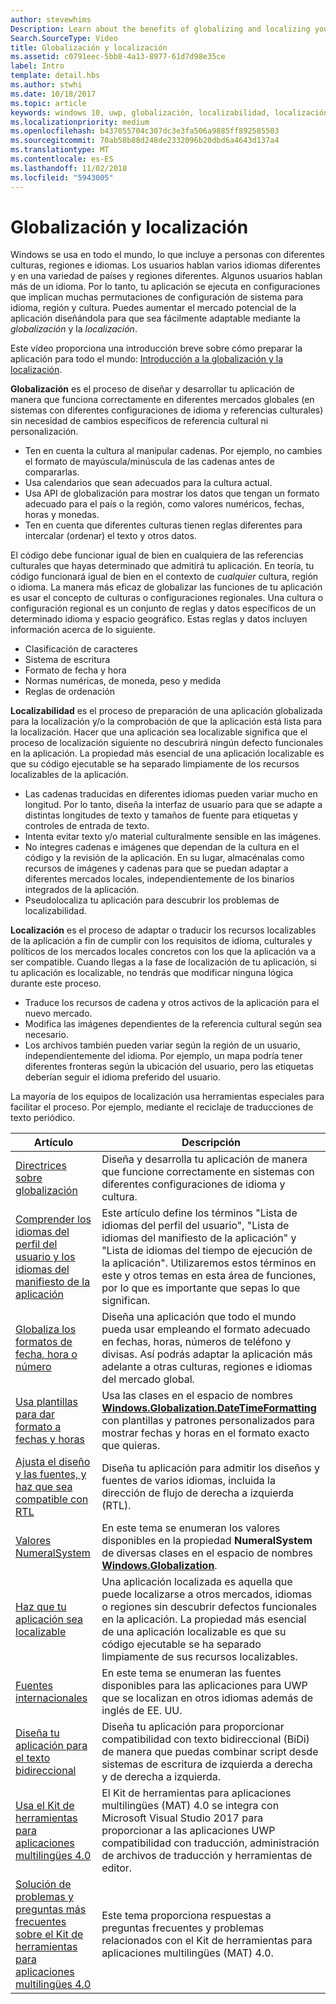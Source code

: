 ```yaml
---
author: stevewhims
Description: Learn about the benefits of globalizing and localizing your app, and exactly what these terms mean.
Search.SourceType: Video
title: Globalización y localización
ms.assetid: c0791eec-5bb8-4a13-8977-61d7d98e35ce
label: Intro
template: detail.hbs
ms.author: stwhi
ms.date: 10/18/2017
ms.topic: article
keywords: windows 10, uwp, globalización, localizabilidad, localización
ms.localizationpriority: medium
ms.openlocfilehash: b437055704c307dc3e3fa506a9885ff892585503
ms.sourcegitcommit: 70ab58b88d248de2332096b20dbd6a4643d137a4
ms.translationtype: MT
ms.contentlocale: es-ES
ms.lasthandoff: 11/02/2018
ms.locfileid: "5943005"
---
```

# <a name="globalization-and-localization"></a>Globalización y localización

Windows se usa en todo el mundo, lo que incluye a personas con diferentes culturas, regiones e idiomas. Los usuarios hablan varios idiomas diferentes y en una variedad de países y regiones diferentes. Algunos usuarios hablan más de un idioma. Por lo tanto, tu aplicación se ejecuta en configuraciones que implican muchas permutaciones de configuración de sistema para idioma, región y cultura. Puedes aumentar el mercado potencial de la aplicación diseñándola para que sea fácilmente adaptable mediante la *globalización* y la *localización*.

Este vídeo proporciona una introducción breve sobre cómo preparar la aplicación para todo el mundo: [Introducción a la globalización y la localización](https://channel9.msdn.com/Blogs/One-Dev-Minute/Introduction-to-globalization-and-localization).

**Globalización** es el proceso de diseñar y desarrollar tu aplicación de manera que funciona correctamente en diferentes mercados globales (en sistemas con diferentes configuraciones de idioma y referencias culturales) sin necesidad de cambios específicos de referencia cultural ni personalización.

- Ten en cuenta la cultura al manipular cadenas. Por ejemplo, no cambies el formato de mayúscula/minúscula de las cadenas antes de compararlas.
- Usa calendarios que sean adecuados para la cultura actual.
- Usa API de globalización para mostrar los datos que tengan un formato adecuado para el país o la región, como valores numéricos, fechas, horas y monedas.
- Ten en cuenta que diferentes culturas tienen reglas diferentes para intercalar (ordenar) el texto y otros datos.

El código debe funcionar igual de bien en cualquiera de las referencias culturales que hayas determinado que admitirá tu aplicación. En teoría, tu código funcionará igual de bien en el contexto de *cualquier* cultura, región o idioma. La manera más eficaz de globalizar las funciones de tu aplicación es usar el concepto de culturas o configuraciones regionales. Una cultura o configuración regional es un conjunto de reglas y datos específicos de un determinado idioma y espacio geográfico. Estas reglas y datos incluyen información acerca de lo siguiente.

- Clasificación de caracteres
- Sistema de escritura
- Formato de fecha y hora
- Normas numéricas, de moneda, peso y medida
- Reglas de ordenación

**Localizabilidad** es el proceso de preparación de una aplicación globalizada para la localización y/o la comprobación de que la aplicación está lista para la localización. Hacer que una aplicación sea localizable significa que el proceso de localización siguiente no descubrirá ningún defecto funcionales en la aplicación. La propiedad más esencial de una aplicación localizable es que su código ejecutable se ha separado limpiamente de los recursos localizables de la aplicación.

- Las cadenas traducidas en diferentes idiomas pueden variar mucho en longitud. Por lo tanto, diseña la interfaz de usuario para que se adapte a distintas longitudes de texto y tamaños de fuente para etiquetas y controles de entrada de texto.
- Intenta evitar texto y/o material culturalmente sensible en las imágenes.
- No integres cadenas e imágenes que dependan de la cultura en el código y la revisión de la aplicación. En su lugar, almacénalas como recursos de imágenes y cadenas para que se puedan adaptar a diferentes mercados locales, independientemente de los binarios integrados de la aplicación.
- Pseudolocaliza tu aplicación para descubrir los problemas de localizabilidad.

**Localización** es el proceso de adaptar o traducir los recursos localizables de la aplicación a fin de cumplir con los requisitos de idioma, culturales y políticos de los mercados locales concretos con los que la aplicación va a ser compatible. Cuando llegas a la fase de localización de tu aplicación, si tu aplicación es localizable, no tendrás que modificar ninguna lógica durante este proceso.

- Traduce los recursos de cadena y otros activos de la aplicación para el nuevo mercado.
- Modifica las imágenes dependientes de la referencia cultural según sea necesario.
- Los archivos también pueden variar según la región de un usuario, independientemente del idioma. Por ejemplo, un mapa podría tener diferentes fronteras según la ubicación del usuario, pero las etiquetas deberían seguir el idioma preferido del usuario.

La mayoría de los equipos de localización usa herramientas especiales para facilitar el proceso. Por ejemplo, mediante el reciclaje de traducciones de texto periódico.

| Artículo | Descripción |
|---------|-------------|
| [Directrices sobre globalización](guidelines-and-checklist-for-globalizing-your-app.md) | Diseña y desarrolla tu aplicación de manera que funcione correctamente en sistemas con diferentes configuraciones de idioma y cultura. |
| [Comprender los idiomas del perfil del usuario y los idiomas del manifiesto de la aplicación](manage-language-and-region.md) | Este artículo define los términos "Lista de idiomas del perfil del usuario", "Lista de idiomas del manifiesto de la aplicación" y "Lista de idiomas del tiempo de ejecución de la aplicación". Utilizaremos estos términos en este y otros temas en esta área de funciones, por lo que es importante que sepas lo que significan. |
| [Globaliza los formatos de fecha, hora o número](use-global-ready-formats.md) | Diseña una aplicación que todo el mundo pueda usar empleando el formato adecuado en fechas, horas, números de teléfono y divisas. Así podrás adaptar la aplicación más adelante a otras culturas, regiones e idiomas del mercado global. |
| [Usa plantillas para dar formato a fechas y horas](use-patterns-to-format-dates-and-times.md) | Usa las clases en el espacio de nombres [**Windows.Globalization.DateTimeFormatting**](/uwp/api/windows.globalization.datetimeformatting?branch=live) con plantillas y patrones personalizados para mostrar fechas y horas en el formato exacto que quieras. |
| [Ajusta el diseño y las fuentes, y haz que sea compatible con RTL](adjust-layout-and-fonts--and-support-rtl.md) | Diseña tu aplicación para admitir los diseños y fuentes de varios idiomas, incluida la dirección de flujo de derecha a izquierda (RTL). |
| [Valores NumeralSystem](glob-numeralsystem-values.md) | En este tema se enumeran los valores disponibles en la propiedad **NumeralSystem** de diversas clases en el espacio de nombres [**Windows.Globalization**](/uwp/api/windows.globalization?branch=live). |
| [Haz que tu aplicación sea localizable](prepare-your-app-for-localization.md) | Una aplicación localizada es aquella que puede localizarse a otros mercados, idiomas o regiones sin descubrir defectos funcionales en la aplicación. La propiedad más esencial de una aplicación localizable es que su código ejecutable se ha separado limpiamente de sus recursos localizables. |
| [Fuentes internacionales](loc-international-fonts.md) | En este tema se enumeran las fuentes disponibles para las aplicaciones para UWP que se localizan en otros idiomas además de inglés de EE. UU. |
| [Diseña tu aplicación para el texto bidireccional](design-for-bidi-text.md) | Diseña tu aplicación para proporcionar compatibilidad con texto bidireccional (BiDi) de manera que puedas combinar script desde sistemas de escritura de izquierda a derecha y de derecha a izquierda. |
| [Usa el Kit de herramientas para aplicaciones multilingües 4.0](use-mat.md) | El Kit de herramientas para aplicaciones multilingües (MAT) 4.0 se integra con Microsoft Visual Studio 2017 para proporcionar a las aplicaciones UWP compatibilidad con traducción, administración de archivos de traducción y herramientas de editor. |
| [Solución de problemas y preguntas más frecuentes sobre el Kit de herramientas para aplicaciones multilingües 4.0](mat-faq-troubleshooting.md) | Este tema proporciona respuestas a preguntas frecuentes y problemas relacionados con el Kit de herramientas para aplicaciones multilingües (MAT) 4.0. |
